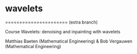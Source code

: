 # wavelets
======================
(extra branch)

Course Wavelets: denoising and inpainting with wavelets

Matthias Baeten (Mathematical Engineering) & Bob Vergauwen (Mathematical Engineering)
